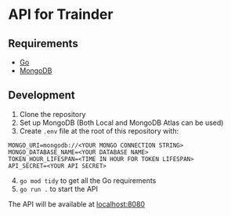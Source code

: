 # API for Trainder

## Requirements

- [Go](https://go.dev)
- [MongoDB](https://www.mongodb.com/)

## Development

1. Clone the repository
2. Set up MongoDB (Both Local and MongoDB Atlas can be used)
3. Create `.env` file at the root of this repository with:

```
MONGO_URI=mongodb://<YOUR MONGO CONNECTION STRING>
MONGO_DATABASE_NAME=<YOUR DATABASE NAME>
TOKEN_HOUR_LIFESPAN=<TIME IN HOUR FOR TOKEN LIFESPAN>
API_SECRET=<YOUR API SECRET>
```

4. `go mod tidy` to get all the Go requirements
5. `go run .` to start the API

The API will be available at [localhost:8080](http://localhost:8080)
